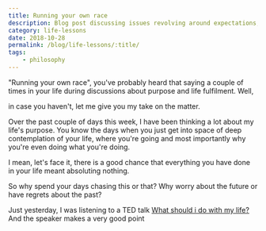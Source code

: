 ```yaml
---
title: Running your own race
description: Blog post discussing issues revolving around expectations, anxiety and personal fulfilment
category: life-lessons
date: 2018-10-28
permalink: /blog/life-lessons/:title/
tags: 
    - philosophy
---
```


"Running your own race", you've probably heard that saying a couple of times in your life
during discussions about purpose and life fulfilment. Well, 
<!--more-->
in case you haven't, let me give you my take on the matter.

Over the past couple of days this week, I have been thinking a lot about my life's purpose. 
You know the days when you just get into space of deep contemplation of your life, where you're going
and most importantly why you're even doing what you're doing. 

I mean, let's face it, there is a good chance that everything you have done in your life meant absoluting 
nothing. 

So why spend your days chasing this or that? Why worry about the future or have regrets about the past?

Just yesterday, I was listening to a TED talk [What should i do with my life?](https://www.youtube.com/watch?v=Fo3e_0ITVjo)
And the speaker makes a very good point